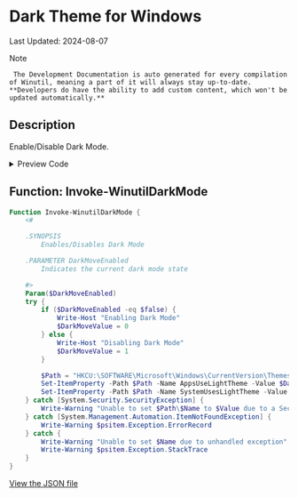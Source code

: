 # Dark Theme for Windows

Last Updated: 2024-08-07


> [!NOTE]
     The Development Documentation is auto generated for every compilation of Winutil, meaning a part of it will always stay up-to-date. **Developers do have the ability to add custom content, which won't be updated automatically.**
## Description

Enable/Disable Dark Mode.

<!-- BEGIN CUSTOM CONTENT -->

<!-- END CUSTOM CONTENT -->

<details>
<summary>Preview Code</summary>

```json
{
  "Content": "Dark Theme for Windows",
  "Description": "Enable/Disable Dark Mode.",
  "category": "Customize Preferences",
  "panel": "2",
  "Order": "a100_",
  "Type": "Toggle",
  "link": "https://christitustech.github.io/Winutil/dev/tweaks/Customize-Preferences/DarkMode"
}
```

</details>

## Function: Invoke-WinutilDarkMode

```powershell
Function Invoke-WinutilDarkMode {
    <#

    .SYNOPSIS
        Enables/Disables Dark Mode

    .PARAMETER DarkMoveEnabled
        Indicates the current dark mode state

    #>
    Param($DarkMoveEnabled)
    try {
        if ($DarkMoveEnabled -eq $false) {
            Write-Host "Enabling Dark Mode"
            $DarkMoveValue = 0
        } else {
            Write-Host "Disabling Dark Mode"
            $DarkMoveValue = 1
        }

        $Path = "HKCU:\SOFTWARE\Microsoft\Windows\CurrentVersion\Themes\Personalize"
        Set-ItemProperty -Path $Path -Name AppsUseLightTheme -Value $DarkMoveValue
        Set-ItemProperty -Path $Path -Name SystemUsesLightTheme -Value $DarkMoveValue
    } catch [System.Security.SecurityException] {
        Write-Warning "Unable to set $Path\$Name to $Value due to a Security Exception"
    } catch [System.Management.Automation.ItemNotFoundException] {
        Write-Warning $psitem.Exception.ErrorRecord
    } catch {
        Write-Warning "Unable to set $Name due to unhandled exception"
        Write-Warning $psitem.Exception.StackTrace
    }
}

```


<!-- BEGIN SECOND CUSTOM CONTENT -->

<!-- END SECOND CUSTOM CONTENT -->


[View the JSON file](https://github.com/ChrisTitusTech/Winutil/tree/main/config/tweaks.json)


